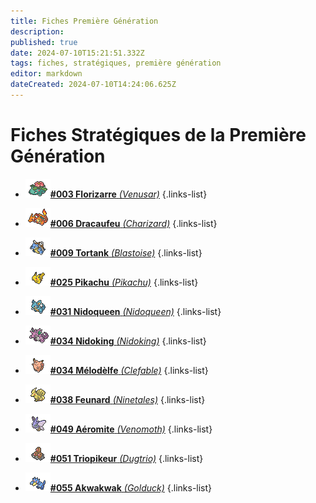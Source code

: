 ```yaml
---
title: Fiches Première Génération
description: 
published: true
date: 2024-07-10T15:21:51.332Z
tags: fiches, stratégiques, première génération
editor: markdown
dateCreated: 2024-07-10T14:24:06.625Z
---
```


# Fiches Stratégiques de la Première Génération
- [![list_florizarre.png](/images/fiches_strat/list_florizarre.png)**#003 Florizarre** *(Venusar)*](https://team-rooket.fr/fr/Fiches_Strat/Premiere_Gen/003_Florizarre_Venusar)
{.links-list}

- [![list_dracaufeu.png](/images/fiches_strat/list_dracaufeu.png)**#006 Dracaufeu** *(Charizard)*](https://team-rooket.dwcloud.fr/)
{.links-list}

- [![list_tortank.png](/images/fiches_strat/list_tortank.png)**#009 Tortank** *(Blastoise)*](https://team-rooket.dwcloud.fr/)
{.links-list}

- [![list_pikachu.png](/images/fiches_strat/list_pikachu.png)**#025 Pikachu** *(Pikachu)*](https://team-rooket.dwcloud.fr/)
{.links-list}

- [![list_nidoqueen.png](/images/fiches_strat/list_nidoqueen.png)**#031 Nidoqueen** *(Nidoqueen)*](https://team-rooket.dwcloud.fr/)
{.links-list}

- [![list_nidoking.png](/images/fiches_strat/list_nidoking.png)**#034 Nidoking** *(Nidoking)*](https://team-rooket.dwcloud.fr/)
{.links-list}

- [![list_melodelfe.png](/images/fiches_strat/list_melodelfe.png)**#034 Mélodèlfe** *(Clefable)*](https://team-rooket.dwcloud.fr/)
{.links-list}

- [![list_feunard.png](/images/fiches_strat/list_feunard.png)**#038 Feunard** *(Ninetales)*](https://team-rooket.dwcloud.fr/)
{.links-list}

- [![list_aeromite.png](/images/fiches_strat/list_aeromite.png)**#049 Aéromite** *(Venomoth)*](https://team-rooket.dwcloud.fr/)
{.links-list}

- [![list_triopikeur.png](/images/fiches_strat/list_triopikeur.png)**#051 Triopikeur** *(Dugtrio)*](https://team-rooket.dwcloud.fr/)
{.links-list}

- [![list_akwakwak.png](/images/fiches_strat/list_akwakwak.png)**#055 Akwakwak** *(Golduck)*](https://team-rooket.dwcloud.fr/)
{.links-list}